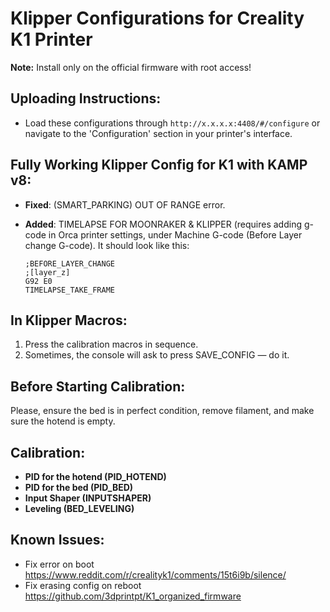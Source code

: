 # Klipper Configurations for Creality K1 Printer

**Note:** Install only on the official firmware with root access!

## Uploading Instructions:
- Load these configurations through `http://x.x.x.x:4408/#/configure` or navigate to the 'Configuration' section in your printer's interface.

## Fully Working Klipper Config for K1 with KAMP v8:
- **Fixed**: (SMART_PARKING) OUT OF RANGE error.
- **Added**: TIMELAPSE FOR MOONRAKER & KLIPPER (requires adding g-code in Orca printer settings, under Machine G-code (Before Layer change G-code). It should look like this:

    ```
    ;BEFORE_LAYER_CHANGE
    ;[layer_z]
    G92 E0
    TIMELAPSE_TAKE_FRAME
    ```

## In Klipper Macros:
1. Press the calibration macros in sequence.
2. Sometimes, the console will ask to press SAVE_CONFIG — do it.

## Before Starting Calibration:
Please, ensure the bed is in perfect condition, remove filament, and make sure the hotend is empty.

## Calibration:
- **PID for the hotend (PID_HOTEND)**
- **PID for the bed (PID_BED)**
- **Input Shaper (INPUTSHAPER)**
- **Leveling (BED_LEVELING)**

## Known Issues:

- Fix error on boot https://www.reddit.com/r/crealityk1/comments/15t6i9b/silence/
- Fix erasing config on reboot https://github.com/3dprintpt/K1_organized_firmware



